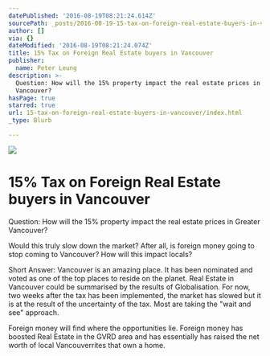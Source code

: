 ```yaml
---
datePublished: '2016-08-19T08:21:24.614Z'
sourcePath: _posts/2016-08-19-15-tax-on-foreign-real-estate-buyers-in-vancouver.md
author: []
via: {}
dateModified: '2016-08-19T08:21:24.074Z'
title: 15% Tax on Foreign Real Estate buyers in Vancouver
publisher:
  name: Peter Leung
description: >-
  Question: How will the 15% property impact the real estate prices in Greater
  Vancouver? 
hasPage: true
starred: true
url: 15-tax-on-foreign-real-estate-buyers-in-vancouver/index.html
_type: Blurb

---
```

![](https://the-grid-user-content.s3-us-west-2.amazonaws.com/a0f3ca69-b686-4014-b263-799a9604a222.jpg)

# 15% Tax on Foreign Real Estate buyers in Vancouver

Question: How will the 15% property impact the real estate prices in Greater Vancouver? 

Would this truly slow down the market? After all, is foreign money going to stop coming to Vancouver? How will this impact locals?

Short Answer: Vancouver is an amazing place. It has been nominated and voted as one of the top places to reside on the planet. Real Estate in Vancouver could be summarised by the results of Globalisation. For now, two weeks after the tax has been implemented, the market has slowed but it is at the result of the uncertainty of the tax. Most are taking the "wait and see" approach.

Foreign money will find where the opportunities lie. Foreign money has boosted Real Estate in the GVRD area and has essentially has raised the net worth of local Vancouverrites that own a home.